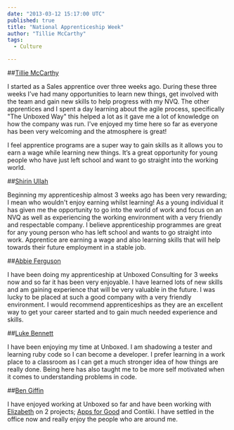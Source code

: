 ```yaml
---
date: "2013-03-12 15:17:00 UTC"
published: true
title: "National Apprenticeship Week"
author: "Tillie McCarthy"
tags:
  - Culture

---
```


##[Tillie McCarthy](/people/tillie-mccarthy)

I started as a Sales apprentice over three weeks ago. During these three weeks I’ve had many opportunities to learn new things, get involved with the team and gain new skills to help progress with my NVQ. The other apprentices and I spent a day learning about the agile process, specifically "The Unboxed Way" this helped a lot as it gave me a lot of knowledge on how the company was run. I've enjoyed my time here so far as everyone has been very welcoming and the atmosphere is great!

I feel apprentice programs are a super way to gain skills as it allows you to earn a wage while learning new things. It’s a great opportunity for young people who have just left school and want to go straight into the working world.

##[Shirin Ullah](/people#shirin-ullah)

Beginning my apprenticeship almost 3 weeks ago has been very rewarding; I mean who wouldn't enjoy earning whilst learning! As a young individual it has given me the opportunity to go into the world of work and focus on an NVQ as well as experiencing the working environment with a very friendly and respectable company.
I believe apprenticeship programmes are great for any young person who has left school and wants to go straight into work. Apprentice are earning a wage and also learning skills that will help towards their future employment in a stable job.

##[Abbie Ferguson](/people/abbie-ferguson)

I have been doing my apprenticeship at Unboxed Consulting for 3 weeks now and so far it has been very enjoyable. I have learned lots of new skills and am gaining experience that will be very valuable in the future. I was lucky to be placed at such a good company with a very friendly environment. I would recommend apprenticeships as they are an excellent way to get your career started and to gain much needed experience and skills.

##[Luke Bennett](/people/luke-bennett)

I have been enjoying my time at Unboxed. I am shadowing a tester and learning ruby code so I can become a developer. I prefer learning in a work place to a classroom as I can get a much stronger idea of how things are really done. Being here has also taught me to be more self motivated when it comes to understanding problems in code.

##[Ben Giffin](/people/benjamin-giffin)

I have enjoyed working at Unboxed so far and have been working with [Elizabeth](/people/elizabeth-curson) on 2 projects; [Apps for Good](/case-studies/apps-for-good) and Contiki. I have settled in the office now and really enjoy the people who are around me.
